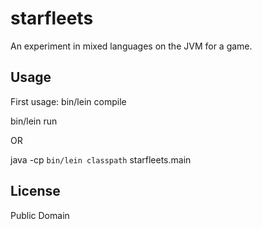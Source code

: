 # starfleets

An experiment in mixed languages on the JVM for a game.

## Usage

First usage:
bin/lein compile

bin/lein run

OR

java -cp `bin/lein classpath` starfleets.main

## License

Public Domain
